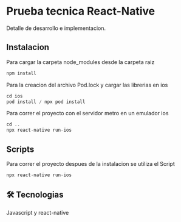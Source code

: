 
# Prueba tecnica React-Native

Detalle de desarrollo e implementacion.




## Instalacion

Para cargar la carpeta node_modules desde la carpeta raiz
```javascript
npm install
```
Para la creacion del archivo Pod.lock y cargar las librerias en ios

```javascript
cd ios
pod install / npx pod install
```
Para correr el proyecto con el servidor metro en un emulador ios

```javascript
cd ..
npx react-native run-ios
```
## Scripts

Para correr el proyecto despues de la instalacion se utiliza el Script

```javascript
npx react-native run-ios
```



## 🛠 Tecnologias
Javascript y react-native
